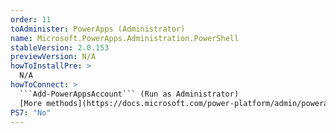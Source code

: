```yaml
---
order: 11
toAdminister: PowerApps (Administrator)
name: Microsoft.PowerApps.Administration.PowerShell
stableVersion: 2.0.153
previewVersion: N/A
howToInstallPre: >
  N/A
howToConnect: >
  ```Add-PowerAppsAccount``` (Run as Administrator)
  [More methods](https://docs.microsoft.com/power-platform/admin/powerapps-powershell#installation)
PS7: "No"
---
```

